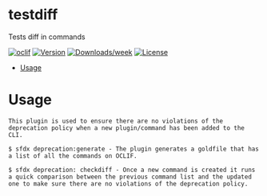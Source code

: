 testdiff
========

Tests diff in commands

[![oclif](https://img.shields.io/badge/cli-oclif-brightgreen.svg)](https://oclif.io)
[![Version](https://img.shields.io/npm/v/testdiff.svg)](https://npmjs.org/package/testdiff)
[![Downloads/week](https://img.shields.io/npm/dw/testdiff.svg)](https://npmjs.org/package/testdiff)
[![License](https://img.shields.io/npm/l/testdiff.svg)](https://github.com/nramyasri-sf/testdiff/blob/master/package.json)

<!-- toc -->
* [Usage](#usage)
<!-- tocstop -->
# Usage
<!-- usage -->
```sh-session
This plugin is used to ensure there are no violations of the deprecation policy when a new plugin/command has been added to the CLI. 

$ sfdx deprecation:generate - The plugin generates a goldfile that has a list of all the commands on OCLIF. 

$ sfdx deprecation: checkdiff - Once a new command is created it runs a quick comparison between the previous command list and the updated one to make sure there are no violations of the deprecation policy.
```
<!-- usagestop -->
